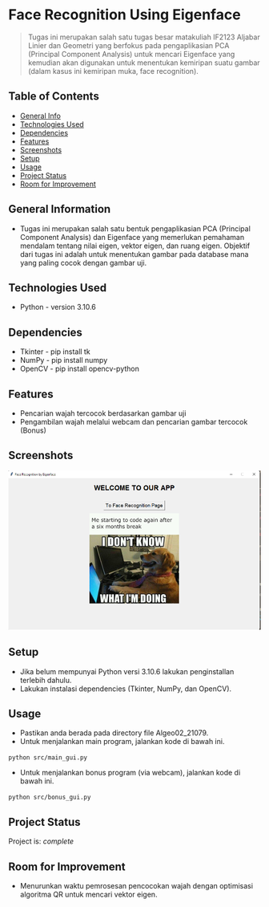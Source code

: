 # Face Recognition Using Eigenface
>Tugas ini merupakan salah satu tugas besar matakuliah IF2123 Aljabar Linier dan Geometri yang berfokus pada pengaplikasian PCA (Principal Component Analysis) untuk mencari Eigenface yang kemudian akan digunakan untuk menentukan kemiripan suatu gambar (dalam kasus ini kemiripan muka, face recognition).

## Table of Contents
* [General Info](#general-information)
* [Technologies Used](#technologies-used)
* [Dependencies](#dependencies)
* [Features](#features)
* [Screenshots](#screenshots)
* [Setup](#setup)
* [Usage](#usage)
* [Project Status](#project-status)
* [Room for Improvement](#room-for-improvement)


## General Information
- Tugas ini merupakan salah satu bentuk pengaplikasian PCA (Principal Component Analysis) dan Eigenface yang memerlukan pemahaman mendalam tentang nilai eigen, vektor eigen, dan ruang eigen. Objektif dari tugas ini adalah untuk menentukan gambar pada database mana yang paling cocok dengan gambar uji.


## Technologies Used
- Python - version 3.10.6


## Dependencies
- Tkinter - pip install tk
- NumPy   - pip install numpy
- OpenCV  - pip install opencv-python


## Features
- Pencarian wajah tercocok berdasarkan gambar uji
- Pengambilan wajah melalui webcam dan pencarian gambar tercocok (Bonus)


## Screenshots
![Landing Page](./doc/meme/ReadMe1.png)


## Setup
- Jika belum mempunyai Python versi 3.10.6 lakukan penginstallan terlebih dahulu.
- Lakukan instalasi dependencies (Tkinter, NumPy, dan OpenCV).


## Usage
- Pastikan anda berada pada directory file Algeo02_21079. 
- Untuk menjalankan main program, jalankan kode di bawah ini.

```python src/main_gui.py```

- Untuk menjalankan bonus program (via webcam), jalankan kode di bawah ini.

```python src/bonus_gui.py```


## Project Status
Project is: _complete_


## Room for Improvement
- Menurunkan waktu pemrosesan pencocokan wajah dengan optimisasi algoritma QR untuk mencari vektor eigen.

